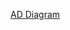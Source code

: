 [AD Diagram](Tenant-Build-CPQ/blob/Tenant-Build-CPQ%2314_CodingStandards/Documents/Requirements_Gathering/AD_Diagram.docx)